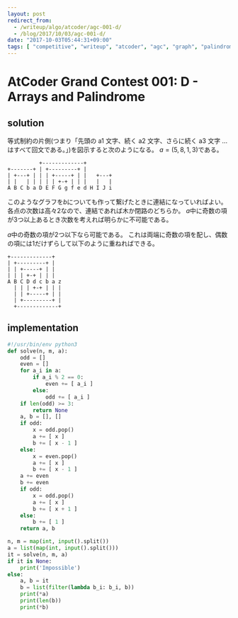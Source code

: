 ```yaml
---
layout: post
redirect_from:
  - /writeup/algo/atcoder/agc-001-d/
  - /blog/2017/10/03/agc-001-d/
date: "2017-10-03T05:44:31+09:00"
tags: [ "competitive", "writeup", "atcoder", "agc", "graph", "palindrome" ]
---
```


# AtCoder Grand Contest 001: D - Arrays and Palindrome

## solution

等式制約の片側(つまり「先頭の a1 文字、続く a2 文字、さらに続く a3 文字 ... はすべて回文である。」)を図示すると次のようになる。
$a = ( 5, 8, 1, 3 )$である。

```
          +-------------+
+-------+ | +---------+ |
| +---+ | | | +-----+ | |   +---+
| |   | | | | | +-+ | | |   |   |
A B C b a D E F G g f e d H I J i
```

このようなグラフを$b$についても作って繋げたときに連結になっていればよい。
各点の次数は高々$2$なので、連結であれば木か閉路のどちらか。
$a$中に奇数の項が$3$つ以上あるとき次数を考えれば明らかに不可能である。

$a$中の奇数の項が$2$つ以下なら可能である。
これは両端に奇数の項を配し、偶数の項には$1$だけずらして以下のように重ねればできる。

```
+-------------+
| +---------+ |
| | +-----+ | |
| | | +-+ | | |
A B C D d c b a z
  | | | +-+ | | |
  | | +-----+ | |
  | +---------+ |
  +-------------+
```

## implementation

``` python
#!/usr/bin/env python3
def solve(n, m, a):
    odd = []
    even = []
    for a_i in a:
        if a_i % 2 == 0:
            even += [ a_i ]
        else:
            odd += [ a_i ]
    if len(odd) >= 3:
        return None
    a, b = [], []
    if odd:
        x = odd.pop()
        a += [ x ]
        b += [ x - 1 ]
    else:
        x = even.pop()
        a += [ x ]
        b += [ x - 1 ]
    a += even
    b += even
    if odd:
        x = odd.pop()
        a += [ x ]
        b += [ x + 1 ]
    else:
        b += [ 1 ]
    return a, b

n, m = map(int, input().split())
a = list(map(int, input().split()))
it = solve(n, m, a)
if it is None:
    print('Impossible')
else:
    a, b = it
    b = list(filter(lambda b_i: b_i, b))
    print(*a)
    print(len(b))
    print(*b)
```
